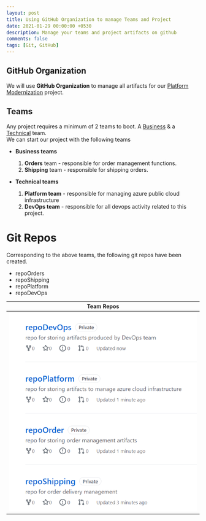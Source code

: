 ```yaml
---
layout: post
title: Using GitHub Organization to manage Teams and Project
date: 2021-01-29 00:00:00 +0530
description: Manage your teams and project artifacts on github
comments: false
tags: [Git, GitHub]
---
```


## GitHub Organization

We will use **GitHub Organization** to manage all artifacts for our [Platform Modernization](/002-devops-gh-k8s/) project.

## Teams

Any project requires a minimum of 2 teams to boot. A <u>Business</u> & a <u>Technical</u> team.  
We can start our project with the following teams

- **Business teams**

  1. **Orders** team - responsible for order management functions.
  2. **Shipping** team - responsible for shipping orders.

- **Technical teams**
  1. **Platform team** - responsible for managing azure public cloud infrastructure
  2. **DevOps team** - responsible for all devops activity related to this project.

# Git Repos

Corresponding to the above teams, the following git repos have been created.

- repoOrders
- repoShipping
- repoPlatform
- repoDevOps

|              Team Repos               |
| :-----------------------------------: |
| ![](/assets/img/003/2-four-repos.png) |
